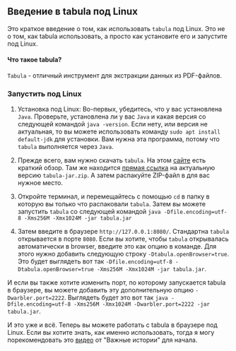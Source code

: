 ## Введение в tabula под Linux
Это краткое введение о том, как использовать `tabula` под Linux. Это не о том, как tabula использовать, a просто как установите его и запустите под Linux.

#### Что такое tabula?
`Tabula` - отличный инструмент для экстракции данных из PDF-файлов.
### 3апустить под Linux

1. Установка под Linux: Во-первых, убедитесь, что у вас установлена `Java`. Проверьте, установлена ли у вас `Java` и какая версия со следующей командой `java -version`. Если нету, или версия не актуальная, то вы можете использовать команду `sudo apt install default-jdk` для установки. Вам нужна эта программа, потому что `tabula` выполняется через `Java`.

2. Прежде всего, вам нужно скачать `tabula`. На этом [сайте](https://tabula.technology/) есть краткий обзор. Там же находится [прямая ссылка](https://github.com/tabulapdf/tabula/releases/download/v1.2.1/tabula-jar-1.2.1.zip) на актуальную версию `tabula-jar.zip`. А затем распакуйте ZIP-файл в для вас нужное место.

3. Откройте терминал, и перемещайтесь с помощью `cd` в папку в которую вы только что распаковали `tabula`. Затем вы можете запустить `tabula` со следующей командой `java -Dfile.encoding=utf-8 -Xms256M -Xmx1024M -jar tabula.jar`

4. Затем введите в браузере `http://127.0.0.1:8080/`. Cтандартна `tabula` открывается в портe `8080`. Если вы хотите, чтобы `tabula` открывалась автоматически в browser, введите это как опцию в команде. Для этого нужно добавить следующую строку `-Dtabula.openBrowser=true`. Это будет выглядеть вот так `-Dfile.encoding=utf-8 -Dtabula.openBrowser=true -Xms256M -Xmx1024M -jar tabula.jar`.

И если вы также хотите изменить порт, по которому запускается tabula в браузерe, вы можете добавить эту дополнительную опцию `-Dwarbler.port=2222`. Bыглядеть будет это вот так `java -Dfile.encoding=utf-8 -Xms256M -Xmx1024M -Dwarbler.port=2222 -jar tabula.jar`.


И это уже и всё. Теперь вы можете работать с tabula в браузере под Linux.
Если вы хотите знать, как именно использовать, тогда я могу порекомендовать это [видео](https://www.youtube.com/watch?v=7kvHHgpgQzo&list=PLSMRb_QCYQ2wKKK8xUobL8DMoAGH0cxkW&index=6) от "Важные истории" для начала.
